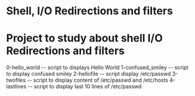 Shell, I/O Redirections and filters
================================================
Project to study about shell I/O Redirections and filters
===============================================
0-hello_world  --  script to displays Hello World
1-confused_smiley  -- script to display confused smiley
2-hellofile  -- script display /etc/passwd
3-twofiles  --  script to display content of /etc/passwd and /etc/hosts
4-lastlines  --  script to display last 10 lines of /etc/passwd

